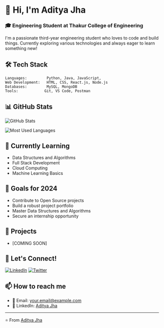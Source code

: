 # 👋 Hi, I'm Aditya Jha

### 🎓 Engineering Student at Thakur College of Engineering

I'm a passionate third-year engineering student who loves to code and build things. Currently exploring various technologies and always eager to learn something new!

## 🛠️ Tech Stack

```text
Languages:         Python, Java, JavaScript,
Web Development:   HTML, CSS, React.js, Node.js
Databases:         MySQL, MongoDB
Tools:            Git, VS Code, Postman
```

## 📊 GitHub Stats

![GitHub Stats](https://github-readme-stats.vercel.app/api?username=@AdityaJha3&show_icons=true&theme=radical)

![Most Used Languages](https://github-readme-stats.vercel.app/api/top-langs/?username=@AdityaJha3&layout=compact&theme=radical)

## 🌱 Currently Learning
- Data Structures and Algorithms
- Full Stack Development
- Cloud Computing
- Machine Learning Basics

## 🎯 Goals for 2024
- Contribute to Open Source projects
- Build a robust project portfolio
- Master Data Structures and Algorithms
- Secure an internship opportunity

## 🚀 Projects
- [COMING SOON]

## 🤝 Let's Connect!
[![LinkedIn](https://img.shields.io/badge/LinkedIn-0077B5?style=for-the-badge&logo=linkedin&logoColor=white)](https://www.linkedin.com/in/aditya-jha-4168512a1/)
[![Twitter](https://img.shields.io/badge/Twitter-1DA1F2?style=for-the-badge&logo=twitter&logoColor=white)](https://x.com/_Id_Aditya)

## 📫 How to reach me
- 📧 Email: your.email@example.com
- 💼 LinkedIn: [Aditya Jha](https://www.linkedin.com/in/aditya-jha-4168512a1/)

---
⭐️ From [Aditya Jha](https://github.com/AdityaJha3)
